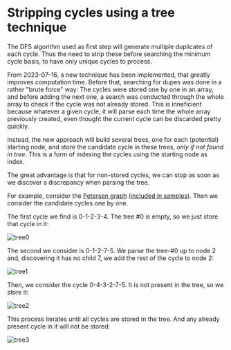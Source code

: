 # Stripping cycles using a tree technique

The DFS algorithm used as first step will generate multiple duplicates of each cycle.
Thus the need to strip these before searching the minimum cycle basis, to have only unique cycles to process.

From 2023-07-16, a new technique has been implemented, that greatly improves computation time.
Before that, searching for dupes was done in a rather "brute force" way:
The cycles were stored one by one in an array, and before adding the next one, a search was conducted through the whole array to check if the cycle
was not already stored.
This is inneficient because whatever a given cycle, it will parse each time the whole array previously created, even thought the current cycle can be discarded pretty quickly.

Instead, the new approach will build several trees, one for each (potential) starting node, and store the candidate cycle in these trees, *only if not found in tree*.
This is a form of indexing the cycles using the starting node as index.

The great advantage is that for non-stored cycles, we can stop as soon as we discover a discrepancy when parsing the tree.

For example, consider the [Petersen graph](https://en.wikipedia.org/wiki/Petersen_graph) ([included in samples](../samples/graph_Petersen.dot)).
Then we consider the candidate cycles one by one.

The first cycle we find is 0-1-2-3-4.
The tree #0 is empty, so we just store that cycle in it:

![tree0](img/tree_tmp_0_0_dot.svg)

The second we consider is 0-1-2-7-5. We parse the tree-#0 up to node 2 and, discovering it has no child 7, we add the rest of the cycle to node 2:

![tree1](tree_tmp_0_2_dot.svg)

Then, we consider the cycle 0-4-3-2-7-5. It is not present in the tree, so we store it:

![tree2](tree_tmp_0_3_dot.svg)


This process iterates until all cycles are stored in the tree.
And any already present cycle in it will not be stored:

![tree3](tree_tmp_0_5_dot.svg)






